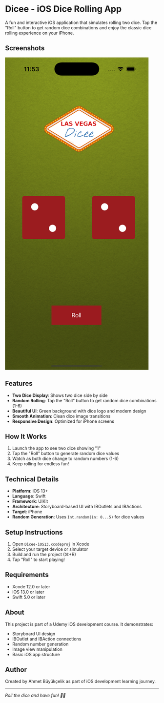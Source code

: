 # Dicee - iOS Dice Rolling App

A fun and interactive iOS application that simulates rolling two dice. Tap the "Roll" button to get random dice combinations and enjoy the classic dice rolling experience on your iPhone.

## Screenshots

![App Screenshot](./Screenshot.png)

## Features

- **Two Dice Display**: Shows two dice side by side
- **Random Rolling**: Tap the "Roll" button to get random dice combinations (1-6)
- **Beautiful UI**: Green background with dice logo and modern design
- **Smooth Animation**: Clean dice image transitions
- **Responsive Design**: Optimized for iPhone screens

## How It Works

1. Launch the app to see two dice showing "1"
2. Tap the "Roll" button to generate random dice values
3. Watch as both dice change to random numbers (1-6)
4. Keep rolling for endless fun!

## Technical Details

- **Platform**: iOS 13+
- **Language**: Swift
- **Framework**: UIKit
- **Architecture**: Storyboard-based UI with IBOutlets and IBActions
- **Target**: iPhone
- **Random Generation**: Uses `Int.random(in: 0...5)` for dice values


## Setup Instructions

1. Open `Dicee-iOS13.xcodeproj` in Xcode
2. Select your target device or simulator
3. Build and run the project (⌘+R)
4. Tap "Roll" to start playing!

## Requirements

- Xcode 12.0 or later
- iOS 13.0 or later
- Swift 5.0 or later

## About

This project is part of a Udemy iOS development course. It demonstrates:
- Storyboard UI design
- IBOutlet and IBAction connections
- Random number generation
- Image view manipulation
- Basic iOS app structure

## Author

Created by Ahmet Büyükçelik as part of iOS development learning journey.

---

*Roll the dice and have fun! 🎲🎲*
